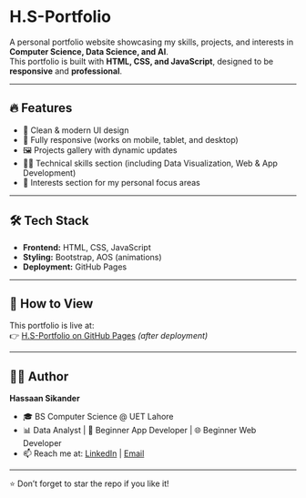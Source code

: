 # H.S-Portfolio

A personal portfolio website showcasing my skills, projects, and interests in **Computer Science, Data Science, and AI**.  
This portfolio is built with **HTML, CSS, and JavaScript**, designed to be **responsive** and **professional**.

---

## 🔥 Features
- 🎨 Clean & modern UI design  
- 📱 Fully responsive (works on mobile, tablet, and desktop)  
- 🖼️ Projects gallery with dynamic updates  
- 🧑‍💻 Technical skills section (including Data Visualization, Web & App Development)  
- 🎯 Interests section for my personal focus areas  

---

## 🛠️ Tech Stack
- **Frontend:** HTML, CSS, JavaScript  
- **Styling:** Bootstrap, AOS (animations)  
- **Deployment:** GitHub Pages  

---

## 🚀 How to View
This portfolio is live at:  
👉 [H.S-Portfolio on GitHub Pages](https://hassaan404-programmer.github.io/H.S-Portfolio/) *(after deployment)*  

---

## 👨‍💻 Author
**Hassaan Sikander**  
- 🎓 BS Computer Science @ UET Lahore  
- 📊 Data Analyst | 📱 Beginner App Developer | 🌐 Beginner Web Developer  
- 📫 Reach me at: [LinkedIn](https://www.linkedin.com) | [Email](mailto:your-email@example.com)  

---
⭐ Don’t forget to star the repo if you like it!
